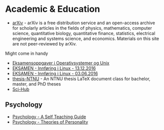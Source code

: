 # Academic & Education

- [arXiv](https://arxiv.org/) - arXiv is a free distribution service and an open-access archive for scholarly articles in the fields of physics, mathematics, computer science, quantitative biology, quantitative finance, statistics, electrical engineering and systems science, and economics. Materials on this site are not peer-reviewed by arXiv. 

Might come in handy
- [Eksamensoppgaver i Operativsystemer og Unix](https://www.cs.hioa.no/~haugerud/os/eksamen/allInkFasit.pdf)
- [EKSAMEN - Innføring i Linux - 13.12.2016](https://web01.usn.no/eksamen/Eksamensoppgaver2016H/I%C3%98I/6100%20Innf%C3%B8ring%20i%20Linux%2013122016.pdf)
- [EKSAMEN - Innføring i Linux - 03.06.2016](https://web01.usn.no/eksamen/Eksamensoppgaver2016V/I%C3%98I/6100%20Innf%C3%B8ring%20i%20Linux%2003062016%20Konte.pdf)
- [thesis-NTNU](https://github.com/COPCSE-NTNU/thesis-NTNU) - An NTNU thesis LaTeX document class for bachelor, master, and PhD theses 
- [Sci-Hub](https://sci-hub.se/)

## Psychology
- [Psychology - A Self Teaching Guide](http://www.rawanonline.com/wp-content/uploads/2012/09/Psychology-A-Self-Teaching-Guide-English.pdf)
- [Psychology - Theories of Personality](http://www.rawanonline.com/wp-content/uploads/2012/09/Theories-of-Personality-7e-English.pdf)
